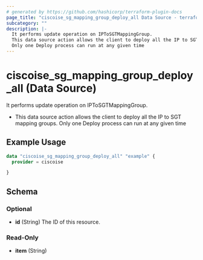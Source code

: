 ```yaml
---
# generated by https://github.com/hashicorp/terraform-plugin-docs
page_title: "ciscoise_sg_mapping_group_deploy_all Data Source - terraform-provider-ciscoise"
subcategory: ""
description: |-
  It performs update operation on IPToSGTMappingGroup.
  This data source action allows the client to deploy all the IP to SGT mapping groups.
  Only one Deploy process can run at any given time
---
```


# ciscoise_sg_mapping_group_deploy_all (Data Source)

It performs update operation on IPToSGTMappingGroup.

- This data source action allows the client to deploy all the IP to SGT mapping groups.
Only one Deploy process can run at any given time

## Example Usage

```terraform
data "ciscoise_sg_mapping_group_deploy_all" "example" {
  provider = ciscoise

}
```

<!-- schema generated by tfplugindocs -->
## Schema

### Optional

- **id** (String) The ID of this resource.

### Read-Only

- **item** (String)


